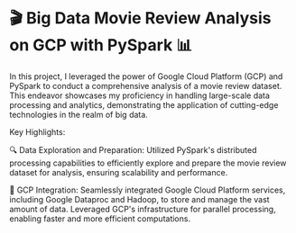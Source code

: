# 🎬 Big Data Movie Review Analysis on GCP with PySpark 📊

In this project, I leveraged the power of Google Cloud Platform (GCP) and PySpark to conduct a comprehensive analysis of a movie review dataset. This endeavor showcases my proficiency in handling large-scale data processing and analytics, demonstrating the application of cutting-edge technologies in the realm of big data.

Key Highlights:

🔍 Data Exploration and Preparation: Utilized PySpark's distributed processing capabilities to efficiently explore and prepare the movie review dataset for analysis, ensuring scalability and performance.

🚀 GCP Integration: Seamlessly integrated Google Cloud Platform services, including Google Dataproc and Hadoop, to store and manage the vast amount of data. Leveraged GCP's infrastructure for parallel processing, enabling faster and more efficient computations.
